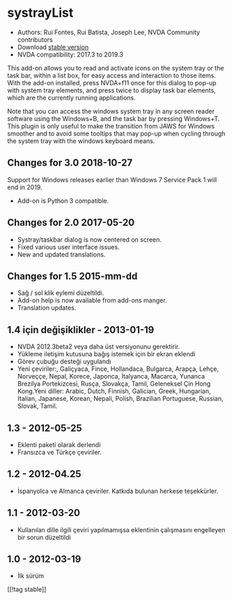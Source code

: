 # systrayList #

*   Authors: Rui Fontes, Rui Batista, Joseph Lee, NVDA Community
    contributors
*   Download [stable version][1]
*   NVDA compatibility: 2017.3 to 2019.3

This add-on allows you to read and activate icons on the system tray or the
task bar, within a list box, for easy access and interaction to those
items. With the add-on installed, press NVDA+f11 once for this dialog to
pop-up with system tray elements, and press twice to display task bar
elements, which are the currently running applications.

Note that you can access the windows system tray in any screen reader
software using the Windows+B, and the task bar by pressing Windows+T. This
plugin is only useful to make the transition from JAWS for Windows smoother
and to avoid some tooltips that may pop-up when cycling through the system
tray with the windows keyboard means.

## Changes for 3.0 2018-10-27 ##

Support for Windows releases earlier than Windows 7 Service Pack 1 will end
in 2019.

* Add-on is Python 3 compatible.

## Changes for 2.0 2017-05-20 ##

* Systray/taskbar dialog is now centered on screen.
* Fixed various user interface issues.
* New and updated translations.

## Changes for 1.5 2015-mm-dd ##

* Sağ / sol klik eylemi düzeltildi.
* Add-on help is now available from add-ons manger.
* Translation updates.

## 1.4 için değişiklikler - 2013-01-19 ##

* NVDA 2012.3beta2 veya daha üst versiyonunu gerektirir.
* Yükleme iletişim kutusuna bağış istemek için bir ekran eklendi
* Görev çubuğu desteği uygulandı
* Yeni çeviriler:, Galiçyaca, Fince, Hollandaca, Bulgarca, Arapça, Lehçe,
  Norveççe, Nepal, Korece, Japonca, İtalyanca, Macarca, Yunanca Brezilya
  Portekizcesi, Rusça, Slovakça, Tamil, Geleneksel Çin Hong Kong.Yeni
  diller: Arabic, Dutch, Finnish, Galician, Greek, Hungarian, Italian,
  Japanese, Korean, Nepali, Polish, Brazilian Portuguese, Russian, Slovak,
  Tamil.

## 1.3 - 2012-05-25 ##

* Eklenti paketi olarak derlendi
* Fransızca ve  Türkçe çeviriler.

## 1.2 - 2012-04.25 ##

* İspanyolca ve Almanca çeviriler. Katkıda bulunan herkese teşekkürler.

## 1.1 - 2012-03-20 ##

* Kullanılan dille ilgili çeviri yapılmamışsa eklentinin çalışmasını
  engelleyen bir sorun düzeltildi

## 1.0 - 2012-03-19 ##

* İlk sürüm

[[!tag stable]]

[1]: https://addons.nvda-project.org/files/get.php?file=st
